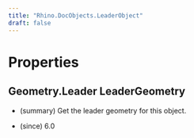 ```yaml
---
title: "Rhino.DocObjects.LeaderObject"
draft: false
---
```


# Properties
## Geometry.Leader LeaderGeometry
- (summary) 
     Get the leader geometry for this object.
     
- (since) 6.0
